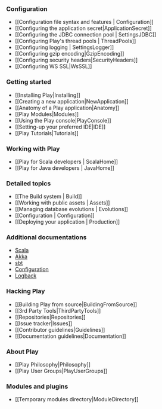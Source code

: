 <!--- Copyright (C) 2009-2013 Typesafe Inc. <http://www.typesafe.com> -->
### Configuration

- [[Configuration file syntax and features | Configuration]]
- [[Configuring the application secret|ApplicationSecret]]
- [[Configuring the JDBC connection pool | SettingsJDBC]]
- [[Configuring Play's thread pools | ThreadPools]]
- [[Configuring logging | SettingsLogger]]
- [[Configuring gzip encoding|GzipEncoding]]
- [[Configuring security headers|SecurityHeaders]]
- [[Configuring WS SSL|WsSSL]]

### Getting started

- [[Installing Play|Installing]]
- [[Creating a new application|NewApplication]]
- [[Anatomy of a Play application|Anatomy]]
- [[Play Modules|Modules]]
- [[Using the Play console|PlayConsole]]
- [[Setting-up your preferred IDE|IDE]]
- [[Play Tutorials|Tutorials]]

### Working with Play 
- [[Play for Scala developers | ScalaHome]]
- [[Play for Java developers | JavaHome]]

### Detailed topics

- [[The Build system | Build]]
- [[Working with public assets | Assets]]
- [[Managing database evolutions | Evolutions]]
- [[Configuration | Configuration]]
- [[Deploying your application | Production]]

### Additional documentations

- [Scala](http://docs.scala-lang.org/)
- [Akka](http://akka.io/docs/)
- [sbt](http://www.scala-sbt.org/learn.html)
- [Configuration](https://github.com/typesafehub/config)
- [Logback](http://logback.qos.ch/documentation.html)

### Hacking Play

- [[Building Play from source|BuildingFromSource]]
- [[3rd Party Tools|ThirdPartyTools]]
- [[Repositories|Repositories]]
- [[Issue tracker|Issues]]
- [[Contributor guidelines|Guidelines]]
- [[Documentation guidelines|Documentation]]

### About Play

- [[Play Philosophy|Philosophy]]
- [[Play User Groups|PlayUserGroups]]

### Modules and plugins

- [[Temporary modules directory|ModuleDirectory]]

